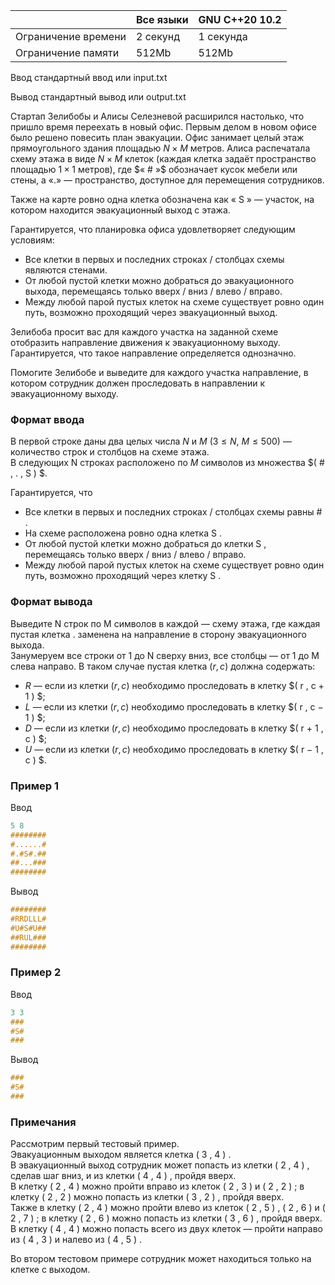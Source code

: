 |           	|        Все языки           	|     GNU C++20 10.2        	|
|---------------------	|----------------------------------	|-----------	|
| Ограничение времени 	| 2 секунд                         	| 1 секунда 	|
| Ограничение памяти  	| 512Mb                            	| 512Mb     	|



Ввод стандартный ввод или input.txt

Вывод стандартный вывод или output.txt   


Стартап Зелибобы и Алисы Селезневой расширился настолько, что пришло время переехать в новый офис. 
Первым делом в новом офисе было решено повесить план эвакуации. 
Офис занимает целый этаж прямоугольного здания площадью $N × M$ метров. 
Алиса распечатала схему этажа в виде $N × M$ клеток (каждая клетка задаёт пространство площадью $1 × 1$ метров), где $« # »$ обозначает кусок мебели или стены, а $« . »$ — пространство, доступное для перемещения сотрудников. 

Также на карте ровно одна клетка обозначена как « S » — участок, на котором находится эвакуационный выход с этажа. 

Гарантируется, что планировка офиса удовлетворяет следующим условиям: 
* Все клетки в первых и последних строках / столбцах схемы являются стенами. 
* От любой пустой клетки можно добраться до эвакуационного выхода, перемещаясь только вверх / вниз / влево / вправо. 
* Между любой парой пустых клеток на схеме существует ровно один путь, возможно проходящий через эвакуационный выход. 

Зелибоба просит вас для каждого участка на заданной схеме отобразить направление движения к эвакуационному выходу. 
Гарантируется, что такое направление определяется однозначно. 

Помогите Зелибобе и выведите для каждого участка направление, в котором сотрудник должен проследовать в направлении к эвакуационному выходу. 

### Формат ввода ###

В первой строке даны два целых числа $N$ и $M$ $( 3 ≤ N ,$ $M ≤ 5 0 0 )$ — количество строк и столбцов на схеме этажа.  
В следующих N строках расположено по $M$ символов из множества $( # , . , S ) $. 

Гарантируется, что 
* Все клетки в первых и последних строках / столбцах схемы равны # . 
* На схеме расположена ровно одна клетка S . 
* От любой пустой клетки можно добраться до клетки S , перемещаясь только вверх / вниз / влево / вправо. 
* Между любой парой пустых клеток на схеме существует ровно один путь, возможно проходящий через клетку S . 

### Формат вывода ###

Выведите N строк по M символов в каждой — схему этажа, где каждая пустая клетка . заменена на направление в сторону эвакуационного выхода.  
Занумеруем все строки от 1 до N сверху вниз, все столбцы — от 1 до M слева направо. В таком случае пустая клетка $( r , c )$ должна содержать: 
* $R$ — если из клетки $( r , c )$ необходимо проследовать в клетку $( r , c + 1 ) $; 
* $L$ — если из клетки $( r , c )$ необходимо проследовать в клетку $( r , c − 1 ) $; 
* $D$ — если из клетки $( r , c )$ необходимо проследовать в клетку $( r + 1 , c ) $; 
* $U$ — если из клетки $( r , c )$ необходимо проследовать в клетку $( r − 1 , c ) $. 

### Пример 1 ###

Ввод
```objectivec
5 8
########
#......#
#.#S#.##
##...###
########

```

Вывод
```objectivec
########
#RRDLLL#
#U#S#U##
##RUL###
########

```
### Пример 2 ###

Ввод
```objectivec
3 3
###
#S#
###

```

Вывод
```objectivec
###
#S#
###

```


### Примечания ### 
Рассмотрим первый тестовый пример.   
Эвакуационным выходом является клетка ( 3 , 4 ) .   
В эвакуационный выход сотрудник может попасть из клетки ( 2 , 4 ) , сделав шаг вниз, и из клетки ( 4 , 4 ) , пройдя вверх.   
В клетку ( 2 , 4 ) можно пройти вправо из клеток ( 2 , 3 ) и ( 2 , 2 ) ; в клетку ( 2 , 2 ) можно попасть из клетки ( 3 , 2 ) , пройдя вверх.   
Также в клетку ( 2 , 4 ) можно пройти влево из клеток ( 2 , 5 ) , ( 2 , 6 ) и ( 2 , 7 ) ; в клетку ( 2 , 6 ) можно попасть из клетки ( 3 , 6 ) , пройдя вверх.   
В клетку ( 4 , 4 ) можно попасть всего из двух клеток — пройти направо из ( 4 , 3 ) и налево из ( 4 , 5 ) .   

Во втором тестовом примере сотрудник может находиться только на клетке с выходом.
